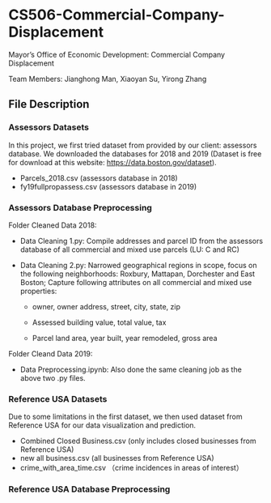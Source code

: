 # CS506-Commercial-Company-Displacement
Mayor’s Office of Economic Development: Commercial Company Displacement

Team Members: Jianghong Man, Xiaoyan Su, Yirong Zhang

## File Description
### Assessors Datasets
In this project, we first tried dataset from provided by our client: assessors database. We downloaded the databases for 2018 and 2019 (Dataset is free for download at this website: https://data.boston.gov/dataset). 

* Parcels_2018.csv (assessors database in 2018)
* fy19fullpropassess.csv (assessors database in 2019)

### Assessors Database Preprocessing
Folder Cleaned Data 2018:
* Data Cleaning 1.py: Compile addresses and parcel ID from the assessors database of all commercial and mixed use parcels (LU: C and RC)
* Data Cleaning 2.py: Narrowed geographical regions in scope, focus on the following neighborhoods: Roxbury, Mattapan, Dorchester and East Boston; Capture following attributes on all commercial and mixed use properties:
   
   * owner, owner address, street, city, state, zip
   
   * Assessed building value, total value, tax
   
   * Parcel land area, year built, year remodeled, gross area

Folder Cleand Data 2019:
* Data Preprocessing.ipynb: Also done the same cleaning job as the above two .py files.

### Reference USA Datasets
Due to some limitations in the first dataset, we then used dataset from Reference USA for our data visualization and prediction.

* Combined Closed Business.csv (only includes closed businesses from Reference USA)
* new all business.csv (all businesses from Reference USA)
* crime_with_area_time.csv （crime incidences in areas of interest）

### Reference USA Database Preprocessing
